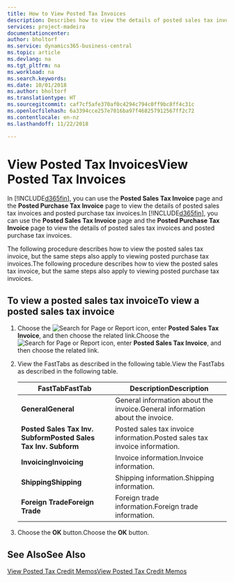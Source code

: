 ```yaml
---
title: How to View Posted Tax Invoices
description: Describes how to view the details of posted sales tax invoices and posted purchase tax invoices.
services: project-madeira
documentationcenter: 
author: bholtorf
ms.service: dynamics365-business-central
ms.topic: article
ms.devlang: na
ms.tgt_pltfrm: na
ms.workload: na
ms.search.keywords: 
ms.date: 10/01/2018
ms.author: bholtorf
ms.translationtype: HT
ms.sourcegitcommit: caf7cf5afe370af0c4294c794c0ff9bc8ff4c31c
ms.openlocfilehash: 6a3394cce257e7016ba97f468257912567ff2c72
ms.contentlocale: en-nz
ms.lasthandoff: 11/22/2018

---
```

# <a name="view-posted-tax-invoices"></a><span data-ttu-id="e70b6-103">View Posted Tax Invoices</span><span class="sxs-lookup"><span data-stu-id="e70b6-103">View Posted Tax Invoices</span></span>
<span data-ttu-id="e70b6-104">In [!INCLUDE[d365fin](../../includes/d365fin_md.md)], you can use the **Posted Sales Tax Invoice** page and the **Posted Purchase Tax Invoice** page to view the details of posted sales tax invoices and posted purchase tax invoices.</span><span class="sxs-lookup"><span data-stu-id="e70b6-104">In [!INCLUDE[d365fin](../../includes/d365fin_md.md)], you can use the **Posted Sales Tax Invoice** page and the **Posted Purchase Tax Invoice** page to view the details of posted sales tax invoices and posted purchase tax invoices.</span></span>  

<span data-ttu-id="e70b6-105">The following procedure describes how to view the posted sales tax invoice, but the same steps also apply to viewing posted purchase tax invoices.</span><span class="sxs-lookup"><span data-stu-id="e70b6-105">The following procedure describes how to view the posted sales tax invoice, but the same steps also apply to viewing posted purchase tax invoices.</span></span>  

## <a name="to-view-a-posted-sales-tax-invoice"></a><span data-ttu-id="e70b6-106">To view a posted sales tax invoice</span><span class="sxs-lookup"><span data-stu-id="e70b6-106">To view a posted sales tax invoice</span></span>  
1. <span data-ttu-id="e70b6-107">Choose the ![Search for Page or Report](../../media/ui-search/search_small.png "Search for Page or Report icon") icon, enter **Posted Sales Tax Invoice**, and then choose the related link.</span><span class="sxs-lookup"><span data-stu-id="e70b6-107">Choose the ![Search for Page or Report](../../media/ui-search/search_small.png "Search for Page or Report icon") icon, enter **Posted Sales Tax Invoice**, and then choose the related link.</span></span>  
2. <span data-ttu-id="e70b6-108">View the FastTabs as described in the following table.</span><span class="sxs-lookup"><span data-stu-id="e70b6-108">View the FastTabs as described in the following table.</span></span>  

    |<span data-ttu-id="e70b6-109">FastTab</span><span class="sxs-lookup"><span data-stu-id="e70b6-109">FastTab</span></span>|<span data-ttu-id="e70b6-110">Description</span><span class="sxs-lookup"><span data-stu-id="e70b6-110">Description</span></span>|  
    |-------------|---------------------------------------|  
    |<span data-ttu-id="e70b6-111">**General**</span><span class="sxs-lookup"><span data-stu-id="e70b6-111">**General**</span></span>|<span data-ttu-id="e70b6-112">General information about the invoice.</span><span class="sxs-lookup"><span data-stu-id="e70b6-112">General information about the invoice.</span></span>|  
    |<span data-ttu-id="e70b6-113">**Posted Sales Tax Inv. Subform**</span><span class="sxs-lookup"><span data-stu-id="e70b6-113">**Posted Sales Tax Inv. Subform**</span></span>|<span data-ttu-id="e70b6-114">Posted sales tax invoice information.</span><span class="sxs-lookup"><span data-stu-id="e70b6-114">Posted sales tax invoice information.</span></span>|  
    |<span data-ttu-id="e70b6-115">**Invoicing**</span><span class="sxs-lookup"><span data-stu-id="e70b6-115">**Invoicing**</span></span>|<span data-ttu-id="e70b6-116">Invoice information.</span><span class="sxs-lookup"><span data-stu-id="e70b6-116">Invoice information.</span></span>|  
    |<span data-ttu-id="e70b6-117">**Shipping**</span><span class="sxs-lookup"><span data-stu-id="e70b6-117">**Shipping**</span></span>|<span data-ttu-id="e70b6-118">Shipping information.</span><span class="sxs-lookup"><span data-stu-id="e70b6-118">Shipping information.</span></span>|  
    |<span data-ttu-id="e70b6-119">**Foreign Trade**</span><span class="sxs-lookup"><span data-stu-id="e70b6-119">**Foreign Trade**</span></span>|<span data-ttu-id="e70b6-120">Foreign trade information.</span><span class="sxs-lookup"><span data-stu-id="e70b6-120">Foreign trade information.</span></span>|  

3.  <span data-ttu-id="e70b6-121">Choose the **OK** button.</span><span class="sxs-lookup"><span data-stu-id="e70b6-121">Choose the **OK** button.</span></span>  

## <a name="see-also"></a><span data-ttu-id="e70b6-122">See Also</span><span class="sxs-lookup"><span data-stu-id="e70b6-122">See Also</span></span>  
[<span data-ttu-id="e70b6-123">View Posted Tax Credit Memos</span><span class="sxs-lookup"><span data-stu-id="e70b6-123">View Posted Tax Credit Memos</span></span>](how-to-view-posted-tax-credit-memos.md)

